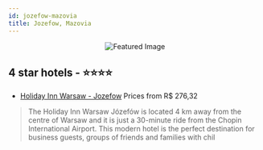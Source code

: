 ```yaml
---
id: jozefow-mazovia
title: Jozefow, Mazovia
---
```


<center><img src="https://i.travelapi.com/hotels/2000000/1720000/1717500/1717429/ccce5ffe_z.jpg" alt="Featured Image" /></center>


##  4 star hotels - ⭐️⭐️⭐️⭐️

-    [Holiday Inn Warsaw - Jozefow](https://us.hurb.com/hotels/jozefow/holiday-inn-warsaw-jozefow-JNP-JP062447?cmp=18055) Prices from R$ 276,32
   > The Holiday Inn Warsaw Józefów is located 4 km away from the centre of Warsaw and it is just a 30-minute ride from the Chopin International Airport. This modern hotel is the perfect destination for business guests, groups of friends and families with chil
